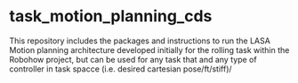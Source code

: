 # task_motion_planning_cds
This repository includes the packages and instructions to run the LASA Motion planning architecture developed initially for the rolling task within the Robohow project, but can be used for any task that and any type of controller in task spacce (i.e. desired cartesian pose/ft/stiff)/
